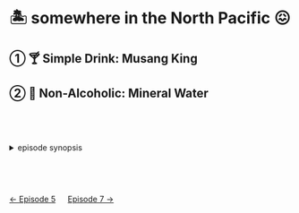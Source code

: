 🏝️ somewhere in the North Pacific 😖
====================================

① 🍸 Simple Drink: Musang King
-------------------------------

② 🚰 Non-Alcoholic: Mineral Water
----------------------------------

<style>details {margin:2cm 0} details>p {margin:0 1ex;font-size:36pt}</style>

<details><summary>episode synopsis</summary><p>🛳️🚣🏝️🦞🔥</p><ul>
<li><a href="https://www.wgbh.org/programs/2022/02/06/around-the-world-in-80-days-episode-6-recap-no-man-is-an-island">WGBH: Episode 6 recap: no man is an island</a></li>
<li><a href="https://www.thereviewgeek.com/aroundtheworldin80days-s1e6review/">The Review Geek: Season 1 Episode 6 Recap & Review</a></li>
</ul></details>

[← Episode 5](ep5.md)
&emsp;
[Episode 7 →](ep7.md)
